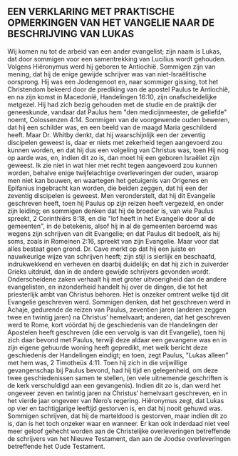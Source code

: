 ## EEN VERKLARING MET PRAKTISCHE OPMERKINGEN VAN HET VANGELIE NAAR DE BESCHRIJVING VAN LUKAS

Wij komen nu tot de arbeid van een ander evangelist; zijn naam is Lukas, dat door sommigen voor een samentrekking van Lucilius wordt gehouden. Volgens Hiëronymus werd hij geboren te Antiochië. Sommigen zijn van mening, dat hij de enige gewijde schrijver was van niet-Israëlitische oorsprong. Hij was een Jodengenoot en, naar sommiger gissing, tot het Christendom bekeerd door de prediking van de apostel Paulus te Antiochië, en na zijn komst in Macedonië, Handelingen 16:10, zijn onafscheidelijke metgezel. Hij had zich bezig gehouden met de studie en de praktijk der geneeskunde, vandaar dat Paulus hem "den medicijnmeester, de geliefde" noemt, Colossenzen 4:14. 
Sommigen van de voorgewende ouden beweren, dat hij een schilder was, en een beeld van de maagd Maria geschilderd heeft. Maar Dr. Whitby denkt, dat hij waarschijnlijk een der zeventig discipelen geweest is, daar er niets met zekerheid tegen aangevoerd zou kunnen worden, en dat hij dus een volgeling van Christus was, toen Hij nog op aarde was, en, indien dit zo is, dan moet hij een geboren Israëliet zijn geweest. 
Ik zie niet in wat hier met recht tegen aangevoerd zou kunnen worden, behalve enige twijfelachtige overleveringen der ouden, waarop men niet kan bouwen, en waartegen het getuigenis van Origenes en Epifanius ingebracht kan worden, die beiden zeggen, dat hij een der zeventig discipelen is geweest. Men veronderstelt, dat hij dit Evangelie geschreven heeft, toen hij Paulus op zijn reizen heeft vergezeld, en onder zijn leiding; en sommigen denken dat hij de broeder is, van wie Paulus spreekt, 2 Corinthiërs 8:18, en die "lof heeft in het Evangelie door al de gemeenten", in de betekenis, alsof hij in al de gemeenten beroemd was wegens zijn schrijven van dit Evangelie; en dat Paulus dit bedoelt, als hij soms, zoals in Romeinen 2:16, spreekt van zijn Evangelie. Maar voor dat alles bestaat geen grond. 
Dr. Cave merkt op dat hij een juiste en nauwkeurige wijze van schrijven heeft; zijn stijl is sierlijk en beschaafd, indrukwekkend en verheven en daarbij duidelijk; en dat hij zich in zuiverder Grieks uitdrukt, dan in de andere gewijde schrijvers gevonden wordt. Onderscheidene zaken verhaalt hij met groter uitvoerigheid dan de andere evangelisten, en inzonderheid handelt hij over de dingen, die tot het priesterlijk ambt van Christus behoren. 
Het is onzeker omtrent welke tijd dit Evangelie geschreven werd. Sommigen denken, dat het geschreven werd in Achaje, gedurende de reizen van Paulus, zeventien jaren (anderen zeggen twee en twintig jaren) na Christus’ hemelvaart; anderen, dat het geschreven werd te Rome, kort vóórdat hij de geschiedenis van de Handelingen der Apostelen heeft geschreven (die een vervolg is van dit Evangelie), toen hij zich daar bevond met Paulus, terwijl deze aldaar een gevangene was en in zijn eigene gehuurde woning heeft gepredikt, met welk bericht deze geschiedenis der Handelingen eindigt; en toen, zegt Paulus, "Lukas alleen" met hem was, 2 Timotheüs 4:11. 
Toen hij zich in die vrijwillige gevangenschap bij Paulus bevond, had hij tijd en gelegenheid, om deze twee geschiedenissen samen te stellen, (en vele uitnemende geschriften is de kerk verschuldigd aan een gevangenis). Indien dit zo is, dan werd het ongeveer zeven en twintig jaren na Christus’ hemelvaart geschreven, en in het vierde jaar ongeveer van Nero’s regering. Hiëronymus zegt, dat Lukas op vier en tachtigjarige leeftijd gestorven is, en dat hij nooit gehuwd was. Sommigen schrijven, dat hij de marteldood is gestorven, maar indien dit zo is, dan is het toch onzeker waar en wanneer. Er kan ook inderdaad niet veel meer geloof gehecht worden aan de Christelijke overleveringen betreffende de schrijvers van het Nieuwe Testament, dan aan de Joodse overleveringen betreffende het Oude Testament. 
